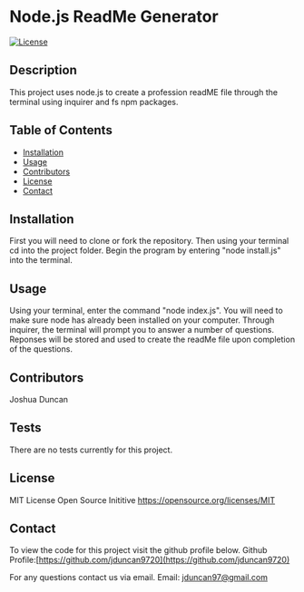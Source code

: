 # Node.js ReadMe Generator
[![License](https://img.shields.io/badge/License-MIT-yellow.svg)](https://opensource.org/licenses/MIT)
## Description 
This project uses node.js to create a profession readME file through the terminal using inquirer and fs npm packages.
## Table of Contents

* [Installation](#installation)
* [Usage](#usage)
* [Contributors](#contributors)
* [License](#license)
* [Contact](#contact)

## Installation
First you will need to clone or fork the repository. Then using your terminal cd into the project folder. Begin the program by entering "node install.js" into the terminal.
## Usage 
Using your terminal, enter the command "node index.js". You will need to make sure node has already been installed on your computer. Through inquirer, the terminal will prompt you to answer a number of questions. Reponses will be stored and used to create the readMe file upon completion of the questions.  
## Contributors
Joshua Duncan
## Tests
There are no tests currently for this project.
## License
MIT License
Open Source Inititive
https://opensource.org/licenses/MIT
## Contact
To view the code for this project visit the github profile below.
Github Profile:[https://github.com/jduncan9720](https://github.com/jduncan9720)

For any questions contact us via email.
Email: [jduncan97@gmail.com](mailto:jduncan97@gmail.com)
